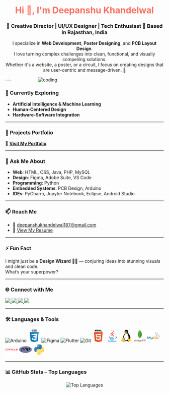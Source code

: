 <h1 align="center" style="color:#FF6F61;">Hi 👋, I'm Deepanshu Khandelwal</h1>
<h3 align="center">
🎨 Creative Director | UI/UX Designer | Tech Enthusiast  
📍 Based in Rajasthan, India  
</h3>

<p align="center">
I specialize in <b>Web Development</b>, <b>Poster Designing</b>, and <b>PCB Layout Design</b>.<br>
I love turning complex challenges into clean, functional, and visually compelling solutions.<br>
Whether it's a website, a poster, or a circuit, I focus on creating designs that are user-centric and message-driven. 🌟
</p>
<img align="right" alt="coding" width="400" src="https://images-wixmp-ed30a86b8c4ca887773594c2.wixmp.com/f/c83c004e-1370-4756-88e5-4071de797088/dgdq8br-09cc7ad6-a021-47a5-b0e0-917b12b0f7a7.gif">
---

### 🚀 Currently Exploring
- **Artificial Intelligence & Machine Learning**
- **Human-Centered Design**
- **Hardware-Software Integration**

---

### 💼 Projects Portfolio
🔗 [**Visit My Portfolio**](https://deepanshu-khandelwal.github.io/Resume/)

---

### 💬 Ask Me About
- **Web**: HTML, CSS, Java, PHP, MySQL  
- **Design**: Figma, Adobe Suite, VS Code  
- **Programming**: Python  
- **Embedded Systems**: PCB Design, Arduino  
- **IDEs**: PyCharm, Jupyter Notebook, Eclipse, Android Studio

---

### 📫 Reach Me
- 📧 [deepanshukhandelwal187@gmail.com](mailto:deepanshukhandelwal187@gmail.com)  
- 📄 [View My Resume](https://drive.google.com/file/d/13Pi5LRltDLIGUlVhMSZeINmxvCBjJBRY/view?usp=sharing)

---

### ⚡ Fun Fact  
I might just be a **Design Wizard** 🧙‍♂️ — conjuring ideas into stunning visuals and clean code.  
What’s your superpower?

---

### 🌐 Connect with Me
<p align="left">
  <a href="https://twitter.com/deepanshu1800" target="_blank">
    <img src="https://img.shields.io/badge/Twitter-1DA1F2?style=flat&logo=twitter&logoColor=white" height="30"/>
  </a>
  <a href="https://linkedin.com/in/deepanshu-khandelwal-883ba2292" target="_blank">
    <img src="https://img.shields.io/badge/LinkedIn-0A66C2?style=flat&logo=linkedin&logoColor=white" height="30"/>
  </a>
  <a href="https://fb.com/deepanshu.khandelwal.17" target="_blank">
    <img src="https://img.shields.io/badge/Facebook-1877F2?style=flat&logo=facebook&logoColor=white" height="30"/>
  </a>
  <a href="https://instagram.com/deepanshu.khandelwal18/" target="_blank">
    <img src="https://img.shields.io/badge/Instagram-E4405F?style=flat&logo=instagram&logoColor=white" height="30"/>
  </a>
</p>

---

### 🛠️ Languages & Tools
<p align="left">
  <img src="https://cdn.worldvectorlogo.com/logos/arduino-1.svg" alt="Arduino" width="40" height="40"/>
  <img src="https://raw.githubusercontent.com/devicons/devicon/master/icons/css3/css3-original-wordmark.svg" alt="CSS3" width="40" height="40"/>
  <img src="https://www.vectorlogo.zone/logos/figma/figma-icon.svg" alt="Figma" width="40" height="40"/>
  <img src="https://www.vectorlogo.zone/logos/flutterio/flutterio-icon.svg" alt="Flutter" width="40" height="40"/>
  <img src="https://www.vectorlogo.zone/logos/git-scm/git-scm-icon.svg" alt="Git" width="40" height="40"/>
  <img src="https://raw.githubusercontent.com/devicons/devicon/master/icons/html5/html5-original-wordmark.svg" alt="HTML5" width="40" height="40"/>
  <img src="https://raw.githubusercontent.com/devicons/devicon/master/icons/java/java-original.svg" alt="Java" width="40" height="40"/>
  <img src="https://raw.githubusercontent.com/devicons/devicon/master/icons/linux/linux-original.svg" alt="Linux" width="40" height="40"/>
  <img src="https://raw.githubusercontent.com/devicons/devicon/master/icons/mongodb/mongodb-original-wordmark.svg" alt="MongoDB" width="40" height="40"/>
  <img src="https://raw.githubusercontent.com/devicons/devicon/master/icons/mysql/mysql-original-wordmark.svg" alt="MySQL" width="40" height="40"/>
  <img src="https://raw.githubusercontent.com/devicons/devicon/master/icons/oracle/oracle-original.svg" alt="Oracle" width="40" height="40"/>
  <img src="https://raw.githubusercontent.com/devicons/devicon/master/icons/php/php-original.svg" alt="PHP" width="40" height="40"/>
  <img src="https://raw.githubusercontent.com/devicons/devicon/master/icons/python/python-original.svg" alt="Python" width="40" height="40"/>
</p>

---

### 📊 GitHub Stats – Top Languages
<p align="center">
  <img src="https://github-readme-stats.vercel.app/api/top-langs?username=deepanshu-khandelwal&show_icons=true&locale=en&layout=compact&theme=radical" alt="Top Languages" />
</p>
